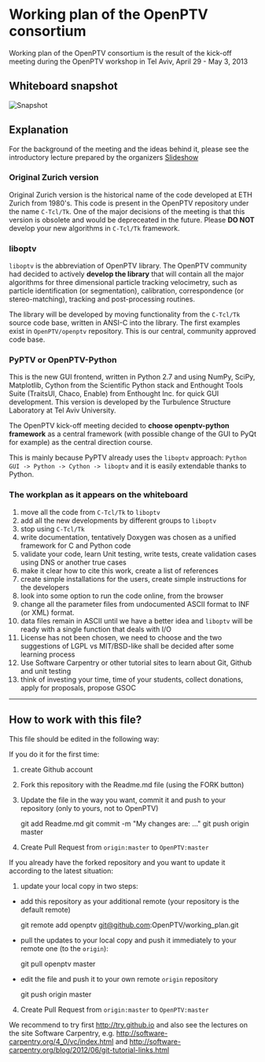 Working plan of the OpenPTV consortium
============

Working plan of the OpenPTV consortium is the result of the kick-off meeting during the OpenPTV workshop in Tel Aviv, 
April 29 - May 3, 2013


## Whiteboard snapshot

![Snapshot](http://goo.gl/FyaeW)


## Explanation

For the background of the meeting and the ideas behind it, please see the introductory lecture prepared by the organizers
[Slideshow](http://goo.gl/h98kA)


### Original Zurich version

Original Zurich version is the historical name of the code developed at ETH Zurich from 1980's. This code is present in 
the OpenPTV repository under the name `C-Tcl/Tk`. One of the major decisions of the meeting is that this version
is obsolete and would be depreceated in the future. Please **DO NOT** develop your new algorithms in `C-Tcl/Tk` framework. 

### liboptv

`liboptv` is the abbreviation of OpenPTV library. The OpenPTV community had decided to actively **develop the library** that will 
contain all the major algorithms for three dimensional particle tracking velocimetry, such as particle identification 
(or segmentation), calibration, correspondence (or stereo-matching), tracking and post-processing routines. 

The library will be developed by moving functionality from the `C-Tcl/Tk` source code base, written in ANSI-C into the 
library. The first examples exist in `OpenPTV/openptv` repository. This is our central, community approved code base.


### PyPTV or OpenPTV-Python

This is the new GUI frontend, written in Python 2.7 and using NumPy, SciPy, Matplotlib, Cython from the Scientific Python stack 
and Enthought Tools Suite (TraitsUI, Chaco, Enable) from Enthought Inc. for quick GUI development. This version is developed
by the Turbulence Structure Laboratory at Tel Aviv University. 

The OpenPTV kick-off meeting decided to **choose openptv-python framework** as a central framework (with possible change of the GUI to PyQt for example) as 
the central direction course. 

This is mainly because PyPTV already uses the `liboptv` approach: `Python GUI -> Python -> Cython -> liboptv` and it is 
easily extendable thanks to Python.


### The workplan as it appears on the whiteboard

1. move all the code from `C-Tcl/Tk` to `liboptv`
2. add all the new developments by different groups to `liboptv`
3. stop using `C-Tcl/Tk`
4. write documentation, tentatively Doxygen was chosen as a unified framework for C and Python code
5. validate your code, learn Unit testing, write tests, create validation cases using DNS or another true cases
6. make it clear how to cite this work, create a list of references
7. create simple installations for the users, create simple instructions for the developers
8. look into some option to run the code online, from the browser
9. change all the parameter files from undocumented ASCII format to INF (or XML) format. 
10. data files remain in ASCII until we have a better idea and `liboptv` will be ready with a single function that deals with I/O
11. License has not been chosen, we need to choose and the two suggestions of LGPL vs MIT/BSD-like shall be decided after some learning process
12. Use Software Carpentry or other tutorial sites to learn about Git, Github and unit testing
13. think of investing your time, time of your students, collect donations, apply for proposals, propose GSOC




----------

## How to work with this file? 

This file should be edited in the following way: 

If you do it for the first time: 

1. create Github account
2. Fork this repository with the Readme.md file (using the FORK button)
3. Update the file in the way you want, commit it and push to your repository (only to yours, not to OpenPTV)

    git add Readme.md
    git commit -m "My changes are: ..."
    git push origin master
    
4. Create Pull Request from `origin:master` to `OpenPTV:master`



If you already have the forked repository and you want to update it according to the latest situation:

1. update your local copy in two steps: 
* add this repository as your additional remote (your repository is the default remote)

    git remote add openptv git@github.com:OpenPTV/working_plan.git
    
* pull the updates to your local copy and push it immediately to your remote one (to the `origin`):  

    git pull openptv master

* edit the file and push it to your own remote `origin` repository

    git push origin master
    

4. Create Pull Request from `origin:master` to `OpenPTV:master`




    



We recommend to try first http://try.github.io and also see the lectures on the site Software Carpentry, e.g. http://software-carpentry.org/4_0/vc/index.html and http://software-carpentry.org/blog/2012/06/git-tutorial-links.html
